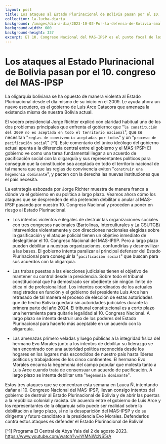 ```yaml
---
layout: post
title: Los ataques al Estado Plurinacional de Bolivia pasan por el 10. congreso del MAS-IPSP
collection: la-lucha-diaria
background: /images/dia-a-dia/2023-10-02-Por-la-defensa-de-Bolivia-small.png
background-width: 600
background-height: 337
excerpt: El 10. Congreso Nacional del MAS-IPSP es el punto focal de los ataques del gobierno y la oligarquía al Estado Plurinacional de Bolivia.
---
```


# Los ataques al Estado Plurinacional de Bolivia pasan por el 10. congreso del MAS-IPSP

La oligarquía boliviana se ha opuesto de manera violenta al Estado Plurinacional desde el día mismo de su inicio en el 2009. Le ayuda ahora un nuevo escudero, es el gobierno de Luis Arce Catacora que amenaza la existencia misma de nuestra Bolivia actual.

El vocero presidencial Jorge Richter explicó con claridad habitual uno de los dos problemas principales que enfrenta el gobierno: que "`la constitución del 2009 no es aceptada en todo el territorio nacional`", que se necesitan "`reglas de convivencia aceptadas por todos`" y un "`proceso de pacificación social`" [^1]. Este comentario del único ideólogo del gobierno actual apunta a la diferencia central entre el gobierno y el MAS-IPSP: El gobierno ve como una tarea fundamental llegar a un acuerdo de pacificación social con la oligarquía y sus representantes políticos para conseguir que la constitución sea aceptada en todo el territorio nacional de tal manera que que las reglas de convivencia eviten "`construir una hegemonía dominante`", y pacten con la derecha las nuevas instituciones que el país necesita.

La estrategia esbozada por Jorge Richter muestra de manera franca a dónde va el gobierno en su política a largo plazo. Veamos ahora cómo los ataques que se desprenden de ella pretenden debilitar o anular al MAS-IPSP pasando por nuestro 10. Congreso Nacional y proceden a poner en riesgo al Estado Plurinacional.

* Los intentos violentos e ilegales de destruir las organizaciones sociales con tres congresos nacionales (Bartolinas, Interculturales y La CSUTCB) intervenidos violentamente y con direcciones nacionales elegidas sobre la gasificación y el ataque policial tienen un objetivo inmediato de deslegitimar el 10. Congreso Nacional del MAS-IPSP. Pero a largo plazo pueden debilitar a nuestras organizaciones, confundirlas y desmovilizar a las bases. El gobierno intenta paralizar al principal defensor del Estado Plurinacional para conseguir la "`pacificación social`" que buscan para sus acuerdos con la oligarquía.

* Las trabas puestas a las elecciones judiciales tienen el objetivo de mantener su control desde la presidencia. Sobre todo el tribunal constitucional que ha demostrado ser obediente sin ningún límite de ética ni de profesionalidad. Los intentos coordinados de los actuales magistrados en función y el gobierno del presidente Luis Arce han retrasado de tal manera el proceso de elección de estas autoridades que de hecho Bolivia quedará sin autoridades judiciales durante la primera parte del año 2024. El tribunal constitucional es a corto plazo una herramienta para quitarle legalidad al 10. Congreso Nacional. A largo plazo se intenta destruir uno de los poderes del Estado Plurinacional para hacerlo más aceptable en un acuerdo con la oligarquía.

* Las amenazas primero veladas y luego públicas a la integridad física del hermano Evo Morales junto a los intentos de debilitar su liderazgo se han encontrado con una autoridad política reconocida desde los hogares en los lugares más escondidos de nuestro país hasta líderes políticos y trabajadores de los cinco continentes. El hermano Evo Morales encarna la hegemonía del campo popular que molesta tanto a Luis Arce cuando trata de consensuar un acuerdo de pacificación. A largo plazo se intenta debilitar una "`hegemonía dominante`".

Estos tres ataques que se concentran esta semana en Lauca Ñ, intentando dañar al 10. Congreso Nacional del MAS-IPSP, llevan consigo intentos del gobierno de destruir al Estado Plurinacional de Bolivia y de abrir las puertas a la república colonial y racista. Un acuerdo entre el gobierno de Luis Arce y los representantes de la oligarquía sólo puede ser realidad sobre la debilitación a largo plazo, si no la desaparición del MAS-IPSP y de su dirigente y futuro candidato a la presidencia Evo Morales. Defenderlos contra estos ataques es defender el Estado Plurinacional de Bolivia!

[^1] Programa El Central de Abya Yala del 2 de agosto 2023.
<https://www.youtube.com/watch?v=hYMNWcNS5rA>
